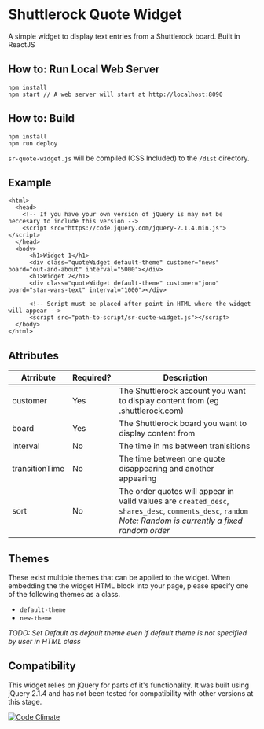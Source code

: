 # Shuttlerock Quote Widget

A simple widget to display text entries from a Shuttlerock board. Built in ReactJS


## How to: Run Local Web Server
```
npm install
npm start // A web server will start at http://localhost:8090
```

## How to: Build

```
npm install
npm run deploy
```

`sr-quote-widget.js` will be compiled (CSS Included) to the `/dist` directory.

## Example
```
<html>
  <head>
    <!-- If you have your own version of jQuery is may not be neccesary to include this version -->
    <script src="https://code.jquery.com/jquery-2.1.4.min.js"></script>
  </head>
  <body>
      <h1>Widget 1</h1>
      <div class="quoteWidget default-theme" customer="news" board="out-and-about" interval="5000"></div>
      <h1>Widget 2</h1>
      <div class="quoteWidget default-theme" customer="jono" board="star-wars-text" interval="1000"></div>
      
      <!-- Script must be placed after point in HTML where the widget will appear -->
      <script src="path-to-script/sr-quote-widget.js"></script>
  </body>
</html>
```

## Attributes

| Atrribute | Required? | Description |
| --------- | --------- | ----------- |
| customer  | Yes | The Shuttlerock account you want to display content from (eg <customer>.shuttlerock.com) |
| board     | Yes | The Shuttlerock board you want to display content from |
| interval  | No | The time in ms between tranisitions |
| transitionTime | No | The time between one quote disappearing and another appearing |
| sort           |  No | The order quotes will appear in valid values are `created_desc`, `shares_desc`, `comments_desc`, `random` *Note: Random is currently a fixed random order* |

## Themes
These exist multiple themes that can be applied to the widget. When embedding the the widget HTML block into your page, please specify one of the following themes as a class.

- `default-theme`
- `new-theme`

_TODO: Set Default as default theme even if default theme is not specified by user in HTML class_

## Compatibility

This widget relies on jQuery for parts of it's functionality. It was built using jQuery 2.1.4 and has not been tested for compatibility with other versions at this stage.

[![Code Climate](https://codeclimate.com/github/dekaikiwi/sr-quote-widget-react/badges/gpa.svg)](https://codeclimate.com/github/dekaikiwi/sr-quote-widget-react)
